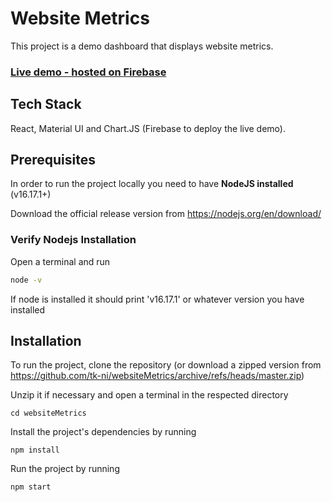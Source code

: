 # Website Metrics

This project is a demo dashboard that displays website metrics.

### [Live demo - hosted on Firebase](https://website-metrics-tkni.web.app/)

## Tech Stack

React, Material UI and Chart.JS (Firebase to deploy the live demo).

## Prerequisites

In order to run the project locally you need to have **NodeJS installed** (v16.17.1+)

Download the official release version from https://nodejs.org/en/download/

### Verify Nodejs Installation

Open a terminal and run

```sh
node -v
```

If node is installed it should print 'v16.17.1' or whatever version you have installed

## Installation

To run the project, clone the repository (or download a zipped version from
https://github.com/tk-ni/websiteMetrics/archive/refs/heads/master.zip)

Unzip it if necessary and open a terminal in the respected directory

```
cd websiteMetrics
```

Install the project's dependencies by running

```
npm install
```

Run the project by running

```
npm start
```
